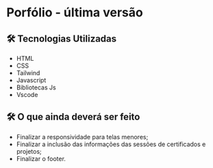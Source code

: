 # Porfólio - última versão

 ## 🛠️ Tecnologias Utilizadas
 
 - HTML
 - CSS
 - Tailwind
 - Javascript
 - Bibliotecas Js
 - Vscode

 ## 🛠️ O que ainda deverá ser feito

 - Finalizar a responsividade para telas menores;
 - Finalizar a inclusão das informações das sessões de certificados e projetos;
 - Finalizar o footer.

